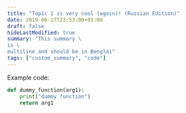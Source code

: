 ```yaml
---
title: "Topic 1 is very cool (again)! (Russian Edition)"
date: 2019-06-17T23:53:00+01:00
draft: false
hideLastModified: true
summary: "This summary \
is \
multiline and should be in Benglai"
tags: ["custom_summary", "code"]
---
```


Example code:

```python
def dummy_function(arg1):
    print("dummy function")
    return arg1 
```
